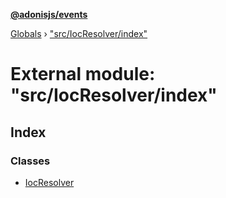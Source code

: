 **[@adonisjs/events](../README.md)**

[Globals](../README.md) › [&quot;src/IocResolver/index&quot;](_src_iocresolver_index_.md)

# External module: "src/IocResolver/index"

## Index

### Classes

* [IocResolver](../classes/_src_iocresolver_index_.iocresolver.md)